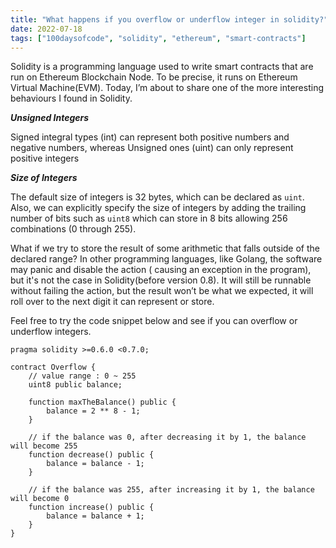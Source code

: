 ```yaml
---
title: "What happens if you overflow or underflow integer in solidity?"
date: 2022-07-18
tags: ["100daysofcode", "solidity", "ethereum", "smart-contracts"]
---
```


Solidity is a programming language used to write smart contracts that are run on Ethereum Blockchain Node. To be precise, it runs on Ethereum Virtual Machine(EVM). Today, I’m about to share one of the more interesting behaviours I found in Solidity.

***Unsigned Integers***

Signed integral types (int) can represent both positive numbers and negative numbers, whereas Unsigned ones (uint) can only represent positive integers

***Size of Integers***

The default size of integers is 32 bytes, which can be declared as `uint`. Also, we can explicitly specify the size of integers by adding the trailing number of bits such as `uint8` which can store in 8 bits allowing 256 combinations (0 through 255).

What if we try to store the result of some arithmetic that falls outside of the declared range? In other programming languages, like Golang, the software may panic and disable the action ( causing an exception in the program), but it's not the case in Solidity(before version 0.8). It will still be runnable without failing the action, but the result won’t be what we expected, it will roll over to the next digit it can represent or store.

Feel free to try the code snippet below and see if you can overflow or underflow integers.
```solidity
pragma solidity >=0.6.0 <0.7.0;

contract Overflow {
    // value range : 0 ~ 255
    uint8 public balance;

    function maxTheBalance() public {
        balance = 2 ** 8 - 1;
    }

    // if the balance was 0, after decreasing it by 1, the balance will become 255
    function decrease() public {
        balance = balance - 1;
    }

    // if the balance was 255, after increasing it by 1, the balance will become 0
    function increase() public {
        balance = balance + 1; 
    } 
}
```
